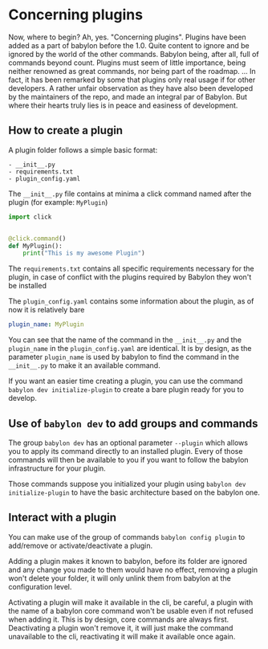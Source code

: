 # Concerning plugins

Now, where to begin? Ah, yes. "Concerning plugins". Plugins have been added as a part of babylon before the 1.0. Quite
content to ignore and be ignored by the world of the other commands. Babylon being, after all, full of commands beyond
count. Plugins must seem of little importance, being neither renowned as great commands, nor being part of the roadmap.
... In fact, it has been remarked by some that plugins only real usage if for other developers. A rather unfair
observation as they have also been developed by the maintainers of the repo, and made an integral par of Babylon. But
where their hearts truly lies is in peace and easiness of development.

## How to create a plugin

A plugin folder follows a simple basic format:

```text
- __init__.py
- requirements.txt
- plugin_config.yaml
```

The `__init__.py` file contains at minima a click command named after the plugin (for example: `MyPlugin`)

```python
import click


@click.command()
def MyPlugin():
    print("This is my awesome Plugin")
```

The `requirements.txt` contains all specific requirements necessary for the plugin, in case of conflict with the plugins
required by Babylon they won't be installed

The `plugin_config.yaml` contains some information about the plugin, as of now it is relatively bare

```yaml
plugin_name: MyPlugin
```

You can see that the name of the command in the `__init__.py` and the `plugin_name` in the `plugin_config.yaml` are
identical. It is by design, as the parameter `plugin_name` is used by babylon to find the command in the `__init__.py`
to make it an available command.

If you want an easier time creating a plugin, you can use the command `babylon dev initialize-plugin` to create a bare
plugin ready for you to develop.

## Use of `babylon dev` to add groups and commands

The group `babylon dev` has an optional parameter `--plugin` which allows you to apply its command directly to an
installed plugin. Every of those commands will then be available to you if you want to follow the babylon infrastructure
for your plugin.

Those commands suppose you initialized your plugin using `babylon dev initialize-plugin` to have the basic architecture
based on the babylon one.

## Interact with a plugin

You can make use of the group of commands `babylon config plugin` to add/remove or activate/deactivate a plugin.

Adding a plugin makes it known to babylon, before its folder are ignored and any change you made to them would have no
effect, removing a plugin won't delete your folder, it will only unlink them from babylon at the configuration level.

Activating a plugin will make it available in the cli, be careful, a plugin with the name of a babylon core command
won't be usable even if not refused when adding it. This is by design, core commands are always first. Deactivating a
plugin won't remove it, it will just make the command unavailable to the cli, reactivating it will make it available
once again.
